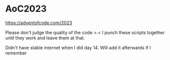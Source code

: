 # AoC2023
https://adventofcode.com/2023

Please don't judge the quality of the code >.< I punch these scripts together until they work and leave them at that.

Didn't have stable internet when I did day 14. Will add it afterwards if I remember
